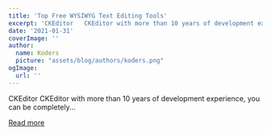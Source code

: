 ```yaml
---
title: 'Top Free WYSIWYG Text Editing Tools'
excerpt: 'CKEditor   CKEditor with more than 10 years of development experience, you can be completely...'
date: '2021-01-31'
coverImage: ''
author:
  name: Koders
  picture: "assets/blog/authors/koders.png"
ogImage:
  url: ''
---
```


CKEditor   CKEditor with more than 10 years of development experience, you can be completely...

[Read more](https://dev.to/haycuoilennao19/top-free-wysiwyg-text-editing-tools-4lbd)
